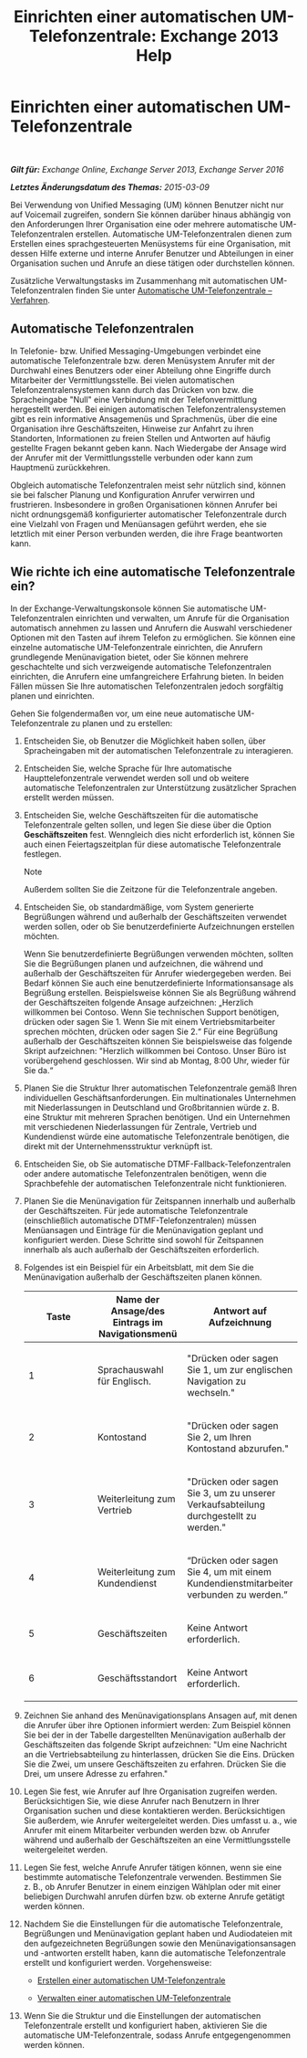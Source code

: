 ﻿---
title: 'Einrichten einer automatischen UM-Telefonzentrale: Exchange 2013 Help'
TOCTitle: Einrichten einer automatischen UM-Telefonzentrale
ms:assetid: 0a3492f8-8aba-4904-96fd-6e023175012a
ms:mtpsurl: https://technet.microsoft.com/de-de/library/JJ673508(v=EXCHG.150)
ms:contentKeyID: 50475042
ms.date: 04/24/2018
mtps_version: v=EXCHG.150
ms.translationtype: HT
---

# Einrichten einer automatischen UM-Telefonzentrale

 

_**Gilt für:** Exchange Online, Exchange Server 2013, Exchange Server 2016_

_**Letztes Änderungsdatum des Themas:** 2015-03-09_

Bei Verwendung von Unified Messaging (UM) können Benutzer nicht nur auf Voicemail zugreifen, sondern Sie können darüber hinaus abhängig von den Anforderungen Ihrer Organisation eine oder mehrere automatische UM-Telefonzentralen erstellen. Automatische UM-Telefonzentralen dienen zum Erstellen eines sprachgesteuerten Menüsystems für eine Organisation, mit dessen Hilfe externe und interne Anrufer Benutzer und Abteilungen in einer Organisation suchen und Anrufe an diese tätigen oder durchstellen können.

Zusätzliche Verwaltungstasks im Zusammenhang mit automatischen UM-Telefonzentralen finden Sie unter [Automatische UM-Telefonzentrale – Verfahren](https://review.docs.microsoft.com/de-de/exchange/voice-mail-unified-messaging/automatically-answer-and-route-calls/um-auto-attendant-procedures).

## Automatische Telefonzentralen

In Telefonie- bzw. Unified Messaging-Umgebungen verbindet eine automatische Telefonzentrale bzw. deren Menüsystem Anrufer mit der Durchwahl eines Benutzers oder einer Abteilung ohne Eingriffe durch Mitarbeiter der Vermittlungsstelle. Bei vielen automatischen Telefonzentralensystemen kann durch das Drücken von bzw. die Spracheingabe "Null" eine Verbindung mit der Telefonvermittlung hergestellt werden. Bei einigen automatischen Telefonzentralensystemen gibt es rein informative Ansagemenüs und Sprachmenüs, über die eine Organisation ihre Geschäftszeiten, Hinweise zur Anfahrt zu ihren Standorten, Informationen zu freien Stellen und Antworten auf häufig gestellte Fragen bekannt geben kann. Nach Wiedergabe der Ansage wird der Anrufer mit der Vermittlungsstelle verbunden oder kann zum Hauptmenü zurückkehren.

Obgleich automatische Telefonzentralen meist sehr nützlich sind, können sie bei falscher Planung und Konfiguration Anrufer verwirren und frustrieren. Insbesondere in großen Organisationen können Anrufer bei nicht ordnungsgemäß konfigurierter automatischer Telefonzentrale durch eine Vielzahl von Fragen und Menüansagen geführt werden, ehe sie letztlich mit einer Person verbunden werden, die ihre Frage beantworten kann.

## Wie richte ich eine automatische Telefonzentrale ein?

In der Exchange-Verwaltungskonsole können Sie automatische UM-Telefonzentralen einrichten und verwalten, um Anrufe für die Organisation automatisch annehmen zu lassen und Anrufern die Auswahl verschiedener Optionen mit den Tasten auf ihrem Telefon zu ermöglichen. Sie können eine einzelne automatische UM-Telefonzentrale einrichten, die Anrufern grundlegende Menünavigation bietet, oder Sie können mehrere geschachtelte und sich verzweigende automatische Telefonzentralen einrichten, die Anrufern eine umfangreichere Erfahrung bieten. In beiden Fällen müssen Sie Ihre automatischen Telefonzentralen jedoch sorgfältig planen und einrichten.

Gehen Sie folgendermaßen vor, um eine neue automatische UM-Telefonzentrale zu planen und zu erstellen:

1.  Entscheiden Sie, ob Benutzer die Möglichkeit haben sollen, über Spracheingaben mit der automatischen Telefonzentrale zu interagieren.

2.  Entscheiden Sie, welche Sprache für Ihre automatische Haupttelefonzentrale verwendet werden soll und ob weitere automatische Telefonzentralen zur Unterstützung zusätzlicher Sprachen erstellt werden müssen.

3.  Entscheiden Sie, welche Geschäftszeiten für die automatische Telefonzentrale gelten sollen, und legen Sie diese über die Option **Geschäftszeiten** fest. Wenngleich dies nicht erforderlich ist, können Sie auch einen Feiertagszeitplan für diese automatische Telefonzentrale festlegen.
    

    > [!NOTE]
    > Außerdem sollten Sie die Zeitzone für die Telefonzentrale angeben.



4.  Entscheiden Sie, ob standardmäßige, vom System generierte Begrüßungen während und außerhalb der Geschäftszeiten verwendet werden sollen, oder ob Sie benutzerdefinierte Aufzeichnungen erstellen möchten.
    
    Wenn Sie benutzerdefinierte Begrüßungen verwenden möchten, sollten Sie die Begrüßungen planen und aufzeichnen, die während und außerhalb der Geschäftszeiten für Anrufer wiedergegeben werden. Bei Bedarf können Sie auch eine benutzerdefinierte Informationsansage als Begrüßung erstellen. Beispielsweise können Sie als Begrüßung während der Geschäftszeiten folgende Ansage aufzeichnen: „Herzlich willkommen bei Contoso. Wenn Sie technischen Support benötigen, drücken oder sagen Sie 1. Wenn Sie mit einem Vertriebsmitarbeiter sprechen möchten, drücken oder sagen Sie 2.“ Für eine Begrüßung außerhalb der Geschäftszeiten können Sie beispielsweise das folgende Skript aufzeichnen: "Herzlich willkommen bei Contoso. Unser Büro ist vorübergehend geschlossen. Wir sind ab Montag, 8:00 Uhr, wieder für Sie da.“

5.  Planen Sie die Struktur Ihrer automatischen Telefonzentrale gemäß Ihren individuellen Geschäftsanforderungen. Ein multinationales Unternehmen mit Niederlassungen in Deutschland und Großbritannien würde z. B. eine Struktur mit mehreren Sprachen benötigen. Und ein Unternehmen mit verschiedenen Niederlassungen für Zentrale, Vertrieb und Kundendienst würde eine automatische Telefonzentrale benötigen, die direkt mit der Unternehmensstruktur verknüpft ist.

6.  Entscheiden Sie, ob Sie automatische DTMF-Fallback-Telefonzentralen oder andere automatische Telefonzentralen benötigen, wenn die Sprachbefehle der automatischen Telefonzentrale nicht funktionieren.

7.  Planen Sie die Menünavigation für Zeitspannen innerhalb und außerhalb der Geschäftszeiten. Für jede automatische Telefonzentrale (einschließlich automatische DTMF-Telefonzentralen) müssen Menüansagen und Einträge für die Menünavigation geplant und konfiguriert werden. Diese Schritte sind sowohl für Zeitspannen innerhalb als auch außerhalb der Geschäftszeiten erforderlich.

8.  Folgendes ist ein Beispiel für ein Arbeitsblatt, mit dem Sie die Menünavigation außerhalb der Geschäftszeiten planen können.
    
    
    <table>
    <colgroup>
    <col style="width: 33%" />
    <col style="width: 33%" />
    <col style="width: 33%" />
    </colgroup>
    <thead>
    <tr class="header">
    <th><strong>Taste</strong></th>
    <th><strong>Name der Ansage/des Eintrags im Navigationsmenü</strong></th>
    <th><strong>Antwort auf Aufzeichnung</strong></th>
    </tr>
    </thead>
    <tbody>
    <tr class="odd">
    <td><p>1</p></td>
    <td><p>Sprachauswahl für Englisch.</p></td>
    <td><p>&quot;Drücken oder sagen Sie 1, um zur englischen Navigation zu wechseln.&quot;</p></td>
    </tr>
    <tr class="even">
    <td><p>2</p></td>
    <td><p>Kontostand</p></td>
    <td><p>&quot;Drücken oder sagen Sie 2, um Ihren Kontostand abzurufen.&quot;</p></td>
    </tr>
    <tr class="odd">
    <td><p>3</p></td>
    <td><p>Weiterleitung zum Vertrieb</p></td>
    <td><p>&quot;Drücken oder sagen Sie 3, um zu unserer Verkaufsabteilung durchgestellt zu werden.&quot;</p></td>
    </tr>
    <tr class="even">
    <td><p>4</p></td>
    <td><p>Weiterleitung zum Kundendienst</p></td>
    <td><p>“Drücken oder sagen Sie 4, um mit einem Kundendienstmitarbeiter verbunden zu werden.”</p></td>
    </tr>
    <tr class="odd">
    <td><p>5</p></td>
    <td><p>Geschäftszeiten</p></td>
    <td><p>Keine Antwort erforderlich.</p></td>
    </tr>
    <tr class="even">
    <td><p>6</p></td>
    <td><p>Geschäftsstandort</p></td>
    <td><p>Keine Antwort erforderlich.</p></td>
    </tr>
    </tbody>
    </table>


9.  Zeichnen Sie anhand des Menünavigationsplans Ansagen auf, mit denen die Anrufer über ihre Optionen informiert werden: Zum Beispiel können Sie bei der in der Tabelle dargestellten Menünavigation außerhalb der Geschäftszeiten das folgende Skript aufzeichnen: "Um eine Nachricht an die Vertriebsabteilung zu hinterlassen, drücken Sie die Eins. Drücken Sie die Zwei, um unsere Geschäftszeiten zu erfahren. Drücken Sie die Drei, um unsere Adresse zu erfahren."

10. Legen Sie fest, wie Anrufer auf Ihre Organisation zugreifen werden. Berücksichtigen Sie, wie diese Anrufer nach Benutzern in Ihrer Organisation suchen und diese kontaktieren werden. Berücksichtigen Sie außerdem, wie Anrufer weitergeleitet werden. Dies umfasst u. a., wie Anrufer mit einem Mitarbeiter verbunden werden bzw. ob Anrufer während und außerhalb der Geschäftszeiten an eine Vermittlungsstelle weitergeleitet werden.

11. Legen Sie fest, welche Anrufe Anrufer tätigen können, wenn sie eine bestimmte automatische Telefonzentrale verwenden. Bestimmen Sie z. B., ob Anrufer Benutzer in einem einzigen Wählplan oder mit einer beliebigen Durchwahl anrufen dürfen bzw. ob externe Anrufe getätigt werden können.

12. Nachdem Sie die Einstellungen für die automatische Telefonzentrale, Begrüßungen und Menünavigation geplant haben und Audiodateien mit den aufgezeichneten Begrüßungen sowie den Menünavigationsansagen und -antworten erstellt haben, kann die automatische Telefonzentrale erstellt und konfiguriert werden. Vorgehensweise:
    
      - [Erstellen einer automatischen UM-Telefonzentrale](https://review.docs.microsoft.com/de-de/exchange/voice-mail-unified-messaging/automatically-answer-and-route-calls/create-a-um-auto-attendant)
    
      - [Verwalten einer automatischen UM-Telefonzentrale](manage-a-um-auto-attendant-exchange-2013-help.md)

13. Wenn Sie die Struktur und die Einstellungen der automatischen Telefonzentrale erstellt und konfiguriert haben, aktivieren Sie die automatische UM-Telefonzentrale, sodass Anrufe entgegengenommen werden können.

